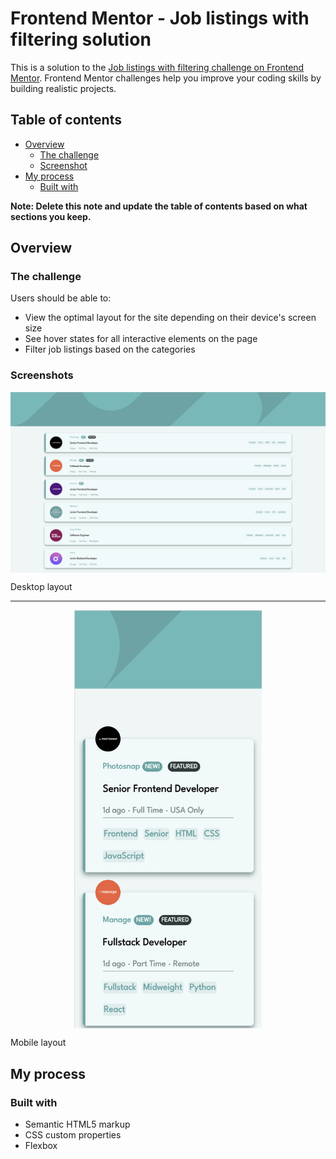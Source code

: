 # Frontend Mentor - Job listings with filtering solution

This is a solution to the [Job listings with filtering challenge on Frontend Mentor](https://www.frontendmentor.io/challenges/job-listings-with-filtering-ivstIPCt). Frontend Mentor challenges help you improve your coding skills by building realistic projects. 

## Table of contents

- [Overview](#overview)
  - [The challenge](#the-challenge)
  - [Screenshot](#screenshot)
- [My process](#my-process)
  - [Built with](#built-with)

**Note: Delete this note and update the table of contents based on what sections you keep.**

## Overview

### The challenge

Users should be able to:

- View the optimal layout for the site depending on their device's screen size
- See hover states for all interactive elements on the page
- Filter job listings based on the categories


### Screenshots

<p align="center" style="text-align: center;">
  <img src="./preview/desktop-design.png" alt="Desktop layout" style="display: block; margin-left: auto; margin-right: auto;"/>
  <figcaption>Desktop layout</figcaption>
</p>
<hr>
<p align="center" style="text-align: center;">
  <img src="./preview/mobile-design.png" alt="Mobile layout" width="300" style="display: block; margin-left: auto; margin-right: auto;"/>
  <figcaption>Mobile layout</figcaption>
</p>

## My process

### Built with

- Semantic HTML5 markup
- CSS custom properties
- Flexbox